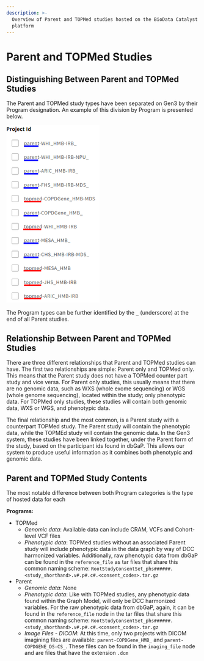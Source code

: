 ```yaml
---
description: >-
  Overview of Parent and TOPMed studies hosted on the BioData Catalyst Gen3
  platform
---
```


# Parent and TOPMed Studies

## Distinguishing Between Parent and TOPMed Studies

The Parent and TOPMed study types have been separated on Gen3 by their Program designation. An example of this division by Program is presented below.

![A list of Parent \(underlined in blue\) and TOPMed studies \(underlined in red\)](../../.gitbook/assets/parent_topmed_studies2.png)

The Program types can be further identified by the `_` \(underscore\) at the end of all Parent studies.

## Relationship Between Parent and TOPMed Studies

There are three different relationships that Parent and TOPMed studies can have. The first two relationships are simple: Parent only and TOPMed only. This means that the Parent study does not have a TOPMed counter part study and vice versa. For Parent only studies, this usually means that there are no genomic data, such as WXS \(whole exome sequencing\) or WGS \(whole genome sequencing\), located within the study; only phenotypic data. For TOPMed only studies, these studies will contain both genomic data, WXS or WGS, and phenotypic data.

The final relationship and the most common, is a Parent study with a counterpart TOPMed study. The Parent study will contain the phenotypic data, while the TOPMEd study will contain the genomic data. In the Gen3 system, these studies have been linked together, under the Parent form of the study, based on the participant ids found in dbGaP. This allows our system to produce useful information as it combines both phenotypic and genomic data.

## Parent and TOPMed Study Contents

The most notable difference between both Program categories is the type of hosted data for each

 **Programs:**

* TOPMed
  * _Genomic data_: Available data can include CRAM, VCFs and Cohort-level VCF files
  * _Phenotypic data_: TOPMed studies without an associated Parent study will include phenotypic data in the data graph by way of DCC harmonized variables. Additionally, raw phenotypic data from dbGaP can be found in the `reference_file` as tar files that share this common naming scheme: `RootStudyConsentSet_phs######.<study_shorthand>.v#.p#.c#.<consent_codes>.tar.gz`
* Parent
  * _Genomic data_: None
  * _Phenotypic data_: Like with TOPMed studies, any phenotypic data found within the Graph Model, will only be DCC harmonized variables. For the raw phenotypic data from dbGaP, again, it can be found in the `reference_file` node in the tar files that share this common naming scheme: `RootStudyConsentSet_phs######.<study_shorthand>.v#.p#.c#.<consent_codes>.tar.gz`
  * _Image Files - DICOM_: At this time, only two projects with DICOM imagining files are available: `parent-COPDGene_HMB_` and `parent-COPDGENE_DS-CS_`. These files can be found in the `imaging_file` node and are files that have the extension `.dcm`

